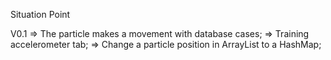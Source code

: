 Situation Point

V0.1 => The particle makes a movement with database cases;
	 => Training accelerometer tab;
	 => Change a particle position in ArrayList to a HashMap;